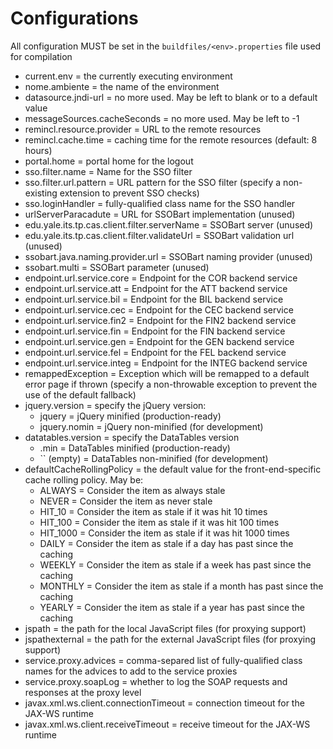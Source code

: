 # Configurations
All configuration MUST be set in the `buildfiles/<env>.properties` file used for compilation
- current.env = the currently executing environment
- nome.ambiente = the name of the environment
- datasource.jndi-url = no more used. May be left to blank or to a default value
- messageSources.cacheSeconds = no more used. May be left to -1
- remincl.resource.provider = URL to the remote resources
- remincl.cache.time = caching time for the remote resources (default: 8 hours)
- portal.home = portal home for the logout
- sso.filter.name = Name for the SSO filter
- sso.filter.url.pattern = URL pattern for the SSO filter
    (specify a non-existing extension to prevent SSO checks)
- sso.loginHandler = fully-qualified class name for the SSO handler
- urlServerParacadute = URL for SSOBart implementation (unused)
- edu.yale.its.tp.cas.client.filter.serverName = SSOBart server (unused)
- edu.yale.its.tp.cas.client.filter.validateUrl = SSOBart validation url (unused)
- ssobart.java.naming.provider.url = SSOBart naming provider (unused)
- ssobart.multi = SSOBart parameter (unused)
- endpoint.url.service.core = Endpoint for the COR backend service
- endpoint.url.service.att = Endpoint for the ATT backend service
- endpoint.url.service.bil = Endpoint for the BIL backend service
- endpoint.url.service.cec = Endpoint for the CEC backend service
- endpoint.url.service.fin2 = Endpoint for the FIN2 backend service
- endpoint.url.service.fin = Endpoint for the FIN backend service
- endpoint.url.service.gen = Endpoint for the GEN backend service
- endpoint.url.service.fel = Endpoint for the FEL backend service
- endpoint.url.service.integ = Endpoint for the INTEG backend service
- remappedException = Exception which will be remapped to a default error page
    if thrown (specify a non-throwable exception to prevent
    the use of the default fallback)
- jquery.version = specify the jQuery version:
  - jquery = jQuery minified (production-ready)
  - jquery.nomin = jQuery non-minified (for development)
- datatables.version = specify the DataTables version
  - .min = DataTables minified (production-ready)
  - `` (empty) = DataTables non-minified (for development)
- defaultCacheRollingPolicy = the default value for the front-end-specific
    cache rolling policy. May be:
  - ALWAYS = Consider the item as always stale
  - NEVER = Consider the item as never stale
  - HIT_10 = Consider the item as stale if it was hit 10 times
  - HIT_100 = Consider the item as stale if it was hit 100 times
  - HIT_1000 = Consider the item as stale if it was hit 1000 times
  - DAILY = Consider the item as stale if a day has past since the caching
  - WEEKLY = Consider the item as stale if a week has past since the caching
  - MONTHLY = Consider the item as stale if a month has past since the caching
  - YEARLY = Consider the item as stale if a year has past since the caching
- jspath = the path for the local JavaScript files (for proxying support)
- jspathexternal = the path for the external JavaScript files (for proxying support)
- service.proxy.advices = comma-separed list of fully-qualified class names
    for the advices to add to the service proxies
- service.proxy.soapLog = whether to log the SOAP requests and responses
    at the proxy level
- javax.xml.ws.client.connectionTimeout = connection timeout for the JAX-WS runtime
- javax.xml.ws.client.receiveTimeout = receive timeout for the JAX-WS runtime
